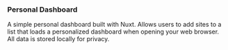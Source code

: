 ### Personal Dashboard

A simple personal dashboard built with Nuxt. Allows users to add sites to a list that loads a personalized dashboard when opening your web browser. All data is stored locally for privacy.
